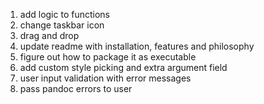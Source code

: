 1. add logic to functions
2. change taskbar icon
3. drag and drop 
4. update readme with installation, features and philosophy
5. figure out how to package it as executable
6. add custom style picking and extra argument field
7. user input validation with error messages
8. pass pandoc errors to user